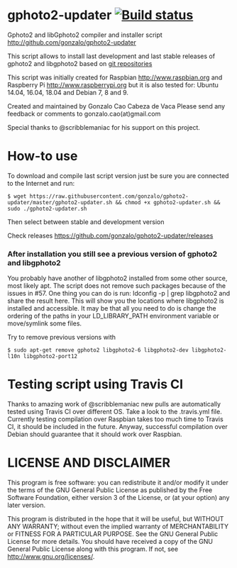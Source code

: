 gphoto2-updater [![Build status](https://travis-ci.org/gonzalo/gphoto2-updater.svg?branch=master)](https://travis-ci.org/gonzalo/gphoto2-updater)
===============

Gphoto2 and libGphoto2 compiler and installer script
http://github.com/gonzalo/gphoto2-updater

This script allows to install last development and last
stable releases of gphoto2 and libgphoto2 based on
[git repositories](https://github.com/gphoto/)

This script was initially created for Raspbian http://www.raspbian.org
and Raspberry Pi http://www.raspberrypi.org but it is also tested for: Ubuntu
14.04, 16.04, 18.04 and Debian 7, 8 and 9.

Created and maintained by Gonzalo Cao Cabeza de Vaca
Please send any feedback or comments to gonzalo.cao(at)gmail.com

Special thanks to @scribblemaniac for his support on this project.

How-to use
==========
To download and compile last script version just be sure you are connected to
the Internet and run:

```
$ wget https://raw.githubusercontent.com/gonzalo/gphoto2-updater/master/gphoto2-updater.sh && chmod +x gphoto2-updater.sh && sudo ./gphoto2-updater.sh
```
Then select between stable and development version

Check releases
https://github.com/gonzalo/gphoto2-updater/releases

### After installation you still see a previous version of gphoto2 and libgphoto2
You probably have another of libgphoto2 installed from some other source, most likely apt. The script does not remove such packages because of the issues in #57. One thing you can do is run: ldconfig -p | grep libgphoto2 and share the result here. This will show you the locations where libgphoto2 is installed and accessible. It may be that all you need to do is change the ordering of the paths in your LD_LIBRARY_PATH environment variable or move/symlink some files.

Try to remove previous versions with
```
$ sudo apt-get remove gphoto2 libgphoto2-6 libgphoto2-dev libgphoto2-l10n libgphoto2-port12
```

Testing script using Travis CI
==============================
Thanks to amazing work of @scribblemaniac new pulls are automatically tested using Travis CI over different OS. Take a look to the .travis.yml file. Currently testing compilation over Raspbian takes too much time to Travis CI, it should be included in the future. Anyway, successful compilation over Debian should guarantee that it should work over Raspbian.

LICENSE AND DISCLAIMER
======================

This program is free software: you can redistribute it and/or modify
it under the terms of the GNU General Public License as published by
the Free Software Foundation, either version 3 of the License, or
(at your option) any later version.

This program is distributed in the hope that it will be useful,
but WITHOUT ANY WARRANTY; without even the implied warranty of
MERCHANTABILITY or FITNESS FOR A PARTICULAR PURPOSE.  See the
GNU General Public License for more details.
You should have received a copy of the GNU General Public License
along with this program.  If not, see <http://www.gnu.org/licenses/>.
